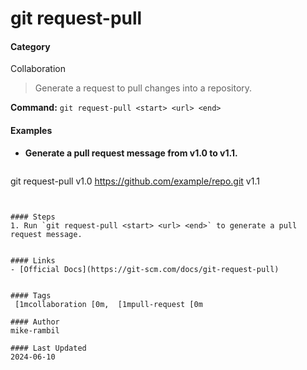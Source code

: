 # git request-pull


#### Category
Collaboration
> Generate a request to pull changes into a repository.

**Command:** `git request-pull <start> <url> <end>`

#### Examples
- **Generate a pull request message from v1.0 to v1.1.**

  ```sh
git request-pull v1.0 https://github.com/example/repo.git v1.1
```


#### Steps
1. Run `git request-pull <start> <url> <end>` to generate a pull request message.


#### Links
- [Official Docs](https://git-scm.com/docs/git-request-pull)


#### Tags
 [1mcollaboration [0m,  [1mpull-request [0m

#### Author
mike-rambil

#### Last Updated
2024-06-10
